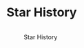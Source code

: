 # Star History

<figure><img src="https://api.star-history.com/svg?repos=AmmarBasha2011/INEX-SPA&#x26;type=Date&#x26;theme=dark" alt=""><figcaption><p>Star History</p></figcaption></figure>

